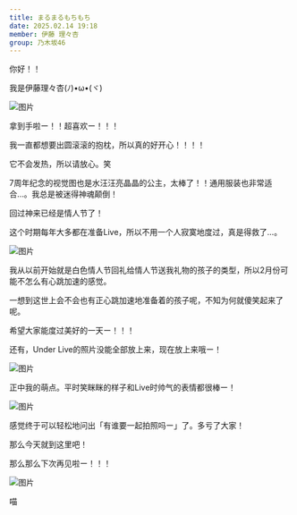 ```yaml
---
title: まるまるもちもち
date: 2025.02.14 19:18
member: 伊藤 理々杏
group: 乃木坂46
---
```



你好！！


我是伊藤理々杏(ﾉ)•ω•(ヾ)

![图片](https://www.nogizaka46.com/files/46/diary/n46/MEMBER/moblog/202502/mobwdX50w.jpg)

拿到手啦ー！！超喜欢ー！！！

我一直都想要出圆滚滚的抱枕，所以真的好开心！！！！

它不会发热，所以请放心。笑


7周年纪念的视觉图也是水汪汪亮晶晶的公主，太棒了！！通用服装也非常适合…。我总是被迷得神魂颠倒！



回过神来已经是情人节了！

这个时期每年大多都在准备Live，所以不用一个人寂寞地度过，真是得救了…。


![图片](https://www.nogizaka46.com/files/46/diary/n46/MEMBER/moblog/202502/mobdsuRJk.jpg)




我从以前开始就是白色情人节回礼给情人节送我礼物的孩子的类型，所以2月份可能不怎么有心跳加速的感觉。


一想到这世上会不会也有正心跳加速地准备着的孩子呢，不知为何就傻笑起来了呢。


希望大家能度过美好的一天ー！！！



还有，Under Live的照片没能全部放上来，现在放上来哦ー！


![图片](https://www.nogizaka46.com/files/46/diary/n46/MEMBER/moblog/202502/mobAmPXEE.jpg)

正中我的萌点。平时笑眯眯的样子和Live时帅气的表情都很棒ー！



![图片](https://www.nogizaka46.com/files/46/diary/n46/MEMBER/moblog/202502/mobjR5z9r.jpg)

感觉终于可以轻松地问出「有谁要一起拍照吗ー」了。多亏了大家！



那么今天就到这里吧！


那么那么下次再见啦ー！！！
























![图片](https://www.nogizaka46.com/files/46/diary/n46/MEMBER/moblog/202502/mobxwAePB.jpg)

喵

